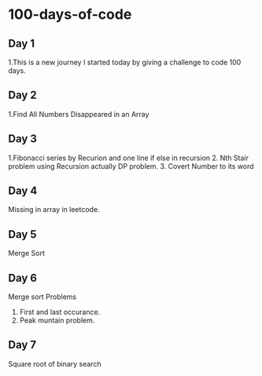 # 100-days-of-code

## Day 1
1.This is a new journey I started today by giving a challenge to code 100 days.


## Day 2
1.Find All Numbers Disappeared in an Array


## Day 3 
1.Fibonacci series by Recurion and one line if else in recursion
2. Nth Stair problem using Recursion actually DP problem.
3. Covert Number to its word

## Day 4
Missing in array in leetcode.

## Day 5
Merge Sort 

## Day 6
Merge sort Problems
1. First and last occurance.
2. Peak muntain problem.

## Day 7 
Square root of binary search

